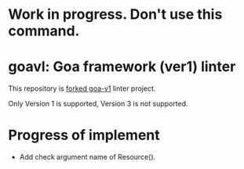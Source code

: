 # Work in progress. Don't use this command.
# goavl: Goa framework (ver1) linter

This repository is [forked goa-v1](https://github.com/shogo82148/goa-v1) linter project.

Only Version 1 is supported, Version 3 is not supported.

# Progress of implement
- Add check argument name of Resource().
